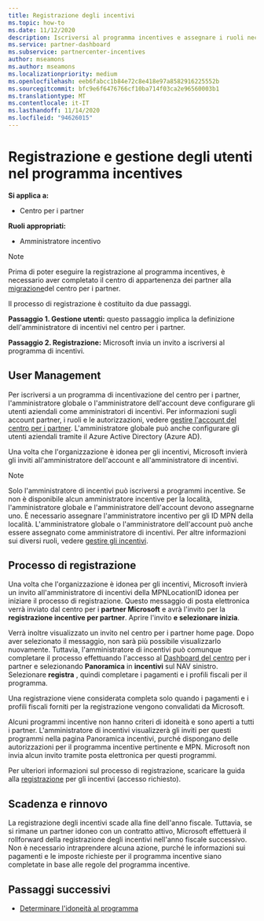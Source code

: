 ```yaml
---
title: Registrazione degli incentivi
ms.topic: how-to
ms.date: 11/12/2020
description: Iscriversi al programma incentives e assegnare i ruoli necessari per la gestione degli utenti. Questo articolo descrive il processo di registrazione.
ms.service: partner-dashboard
ms.subservice: partnercenter-incentives
author: mseamons
ms.author: mseamons
ms.localizationpriority: medium
ms.openlocfilehash: eeb6fabcc1b84e72c8e418e97a8582916225552b
ms.sourcegitcommit: bfc9e6f6476766cf10ba714f03ca2e96560003b1
ms.translationtype: MT
ms.contentlocale: it-IT
ms.lasthandoff: 11/14/2020
ms.locfileid: "94626015"
---
```

# <a name="enrollment-and-user-management-in-the-incentives-program"></a>Registrazione e gestione degli utenti nel programma incentives

**Si applica a:**

- Centro per i partner

**Ruoli appropriati:**

- Amministratore incentivo

>[!NOTE]
>Prima di poter eseguire la registrazione al programma incentives, è necessario aver completato il centro di appartenenza dei partner alla [migrazione](prepare-pmc-pc-migration.md)del centro per i partner.

Il processo di registrazione è costituito da due passaggi.

**Passaggio 1. Gestione utenti:** questo passaggio implica la definizione dell'amministratore di incentivi nel centro per i partner.

**Passaggio 2. Registrazione:** Microsoft invia un invito a iscriversi al programma di incentivi.

## <a name="user-management"></a>User Management

Per iscriversi a un programma di incentivazione del centro per i partner, l'amministratore globale o l'amministratore dell'account deve configurare gli utenti aziendali come amministratori di incentivi. Per informazioni sugli account partner, i ruoli e le autorizzazioni, vedere [gestire l'account del centro per i partner](partner-center-account-setup.md). L'amministratore globale può anche configurare gli utenti aziendali tramite il Azure Active Directory (Azure AD).

Una volta che l'organizzazione è idonea per gli incentivi, Microsoft invierà gli inviti all'amministratore dell'account e all'amministratore di incentivi.

>[!NOTE]
>Solo l'amministratore di incentivi può iscriversi a programmi incentive. Se non è disponibile alcun amministratore incentive per la località, l'amministratore globale e l'amministratore dell'account devono assegnarne uno. È necessario assegnare l'amministratore incentivo per gli ID MPN della località. L'amministratore globale o l'amministratore dell'account può anche essere assegnato come amministratore di incentivi. Per altre informazioni sui diversi ruoli, vedere [gestire gli incentivi](permissions-overview.md#manage-incentives).

## <a name="enrollment-process"></a>Processo di registrazione

Una volta che l'organizzazione è idonea per gli incentivi, Microsoft invierà un invito all'amministratore di incentivi della MPNLocationID idonea per iniziare il processo di registrazione. Questo messaggio di posta elettronica verrà inviato dal centro per i **partner Microsoft** e avrà l'invito per la **registrazione incentive per partner**. Aprire l'invito **e selezionare inizia**.

Verrà inoltre visualizzato un invito nel centro per i partner home page. Dopo aver selezionato il messaggio, non sarà più possibile visualizzarlo nuovamente. Tuttavia, l'amministratore di incentivi può comunque completare il processo effettuando l'accesso al [Dashboard del centro](https://partner.microsoft.com/dashboard/) per i partner e selezionando **Panoramica** in **incentivi** sul NAV sinistro. Selezionare **registra** , quindi completare i pagamenti e i profili fiscali per il programma.

Una registrazione viene considerata completa solo quando i pagamenti e i profili fiscali forniti per la registrazione vengono convalidati da Microsoft.

Alcuni programmi incentive non hanno criteri di idoneità e sono aperti a tutti i partner. L'amministratore di incentivi visualizzerà gli inviti per questi programmi nella pagina Panoramica incentivi, purché dispongano delle autorizzazioni per il programma incentive pertinente e MPN. Microsoft non invia alcun invito tramite posta elettronica per questi programmi.

Per ulteriori informazioni sul processo di registrazione, scaricare la guida alla [registrazione](https://partner.microsoft.com/resources/detail/partner-center-incentives-enrollment-pdf) per gli incentivi (accesso richiesto).

## <a name="expiration-and-renewal"></a>Scadenza e rinnovo

La registrazione degli incentivi scade alla fine dell'anno fiscale. Tuttavia, se si rimane un partner idoneo con un contratto attivo, Microsoft effettuerà il rollforward della registrazione degli incentivi nell'anno fiscale successivo. Non è necessario intraprendere alcuna azione, purché le informazioni sui pagamenti e le imposte richieste per il programma incentive siano completate in base alle regole del programma incentive.

## <a name="next-steps"></a>Passaggi successivi

- [Determinare l'idoneità al programma](incentives-determined-your-program-eligibility.md)
